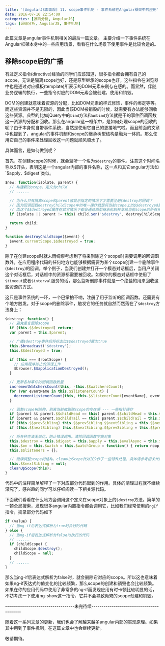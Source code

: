 ```yaml
---
title: '[AngularJS面面观] 11. scope事件机制 - 事件系统在Angular框架中的应用'
date: 2016-07-16 22:54:00
categories: [源码分析, AngularJS]
tags: [源码分析, AngularJS, 事件机制]
---
```


此篇文章是angular事件机制相关的最后一篇文章。
主要介绍一下事件系统在Angular框架本身中的一些应用场景，看看在什么场景下使用事件是比较合适的。

## 移除scope后的广播
有过定义指令(directive)经验的同学们应该知道，很多指令都会拥有自己的scope，无论是隔离scope也好，还是原型继承的scope也好。这些指令在浏览器中也是通过对应模板(template)所表示的DOM元素来刷存在感的。而显然，伴随业务逻辑的执行，一些指令对应的DOM元素会被创建，使用和销毁。

<!-- More -->

DOM的创建就意味着资源的分配，比如DOM元素的样式修饰，事件的绑定等等。而这些资源并不是无限的，因此当该DOM被销毁的时候，就需要有办法能够回收这些资源。典型的比如jQuery中的`bind`方法和`unbind`方法就是干的事件回调函数这一资源的分配和回收。那么在angular这一框架中，是如何处理scope的回收的呢？由于本身就自带事件系统，当然是使用它自己的更接地气啦。而且前面的文章中也提到了，angular的事件机制和scope的继承树型结构是融为一体的。那么使用它自己的事件来处理回收这一问题就顺风顺水了。

具体而言，是如何做到呢？

首先，在创建scope的时候，就会监听一个名为`$destroy`的事件。注意这个时间名称以$开头，表明这是一个angular内部的事件名称，这一点和其它angular方法如`$apply`，`$digest`类似。

```js
$new: function(isolate, parent) {
  // 构建新的scope，定义为child
  // ......

  // 为什么只有隔离scope和parent被显示指定的情况下才需要注册$destroy的回调？
  // 因为回调函数destroyChildScope中的唯一操作就是将当前scope上的$$destroyed属性置为true
  // 而这个$$destroyed属性在其它情况下都会通过原型继承机制共享给当前scope的所有孩子
  if (isolate || parent != this) child.$on('$destroy', destroyChildScope);

  return child;
}

function destroyChildScope($event) {
  $event.currentScope.$$destroyed = true;
}
```

除了在创建scope时就未雨绸缪考虑到了将来删除这个scope时需要调用的回调函数外，在应用程序代码的任何地方也能够根据需要为某个scope创建一个删除事件(`$destroy`)的回调。举个例子，当我们创建并打开一个模态对话框后，当用户关闭这个对话框后，对话框中的资源都需要被回收。如果你的模态对话框中使用了`$timeout`或者`$interval`服务的话，那么监听删除事件就是一个绝佳的用来回收这些资源的方式。

这只是事件系统的一环，一个巴掌拍不响，注册了用于监听的回调函数。还需要有个地方触发。对于scope的删除事件，触发它的任务就自然而然落在了`$destroy`方法身上：

```js
$destroy: function() {
  // 避免重复删除scope
  if (this.$$destroyed) return;
  var parent = this.$parent;

  // 广播$destroy事件后将标志位$$destroyed置为true
  this.$broadcast('$destroy');
  this.$$destroyed = true;

  if (this === $rootScope) {
    // 应用程序终止的清理工作
    $browser.$$applicationDestroyed();
  }

  // 更新各种事件的回调函数数量
  incrementWatchersCount(this, -this.$$watchersCount);
  for (var eventName in this.$$listenerCount) {
    decrementListenerCount(this, this.$$listenerCount[eventName], eventName);
  }

  // 调整scope树结构，剥离当前被删除scope的存在感 --- 一些指针操作
  if (parent && parent.$$childHead == this) parent.$$childHead = this.$$nextSibling;
  if (parent && parent.$$childTail == this) parent.$$childTail = this.$$prevSibling;
  if (this.$$prevSibling) this.$$prevSibling.$$nextSibling = this.$$nextSibling;
  if (this.$$nextSibling) this.$$nextSibling.$$prevSibling = this.$$prevSibling;

  // 将各种方法无效化，防止错误调用。清除回调函数字典对象
  this.$destroy = this.$digest = this.$apply = this.$evalAsync = this.$applyAsync = noop;
  this.$on = this.$watch = this.$watchGroup = function() { return noop; };
  this.$$listeners = {};

  // 继续调整scope树结构，cleanUpScope针对IE9作了一些特殊处理，具体请参考相关代码
  this.$$nextSibling = null;
  cleanUpScope(this);
}
```

代码中的注释简单解释了一下对应部分代码起到的作用。具体的清理过程就不继续深究了，感兴趣的同学可以仔细阅读一下相关源代码。

下面我们看看在什么地方会调用这个定义在scope对象上的`$destroy`方法。简单的一顿全局搜索，发现很多angular内置指令都会调用它，比如我们经常使用的`ngIf`指令，摘录部分代码如下

```js
if (value) {
  // 当ng-if后表达式解析为true时执行的代码
} else {
  // 当ng-if后表达式解析为false时执行的代码
  // ......
  if (childScope) {
    childScope.$destroy();
    childScope = null;
  }
  // ......
}
```

那么当ng-if后表达式解析为false时，就会删除它对应的scope。所以这也意味着如果ng-if表达式的值变化的比较频繁，那么scope的创建和销毁也会比较频繁。如果在你的应用代码中使用了非常多的ng-if而发现应用有时卡顿比较明显的话，不妨考虑一下使用ng-show这一指令，它并不会导致频繁的scope创建和销毁。

-----------------------------------未完待续------------------------------------------

随着这一系列文章的更新，我们也会了解越来越多angular内部的实现原理。如果其中用到了事件机制，在这篇文章中也会继续更新。

敬请期待。

